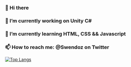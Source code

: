 ### 👋 Hi there 
### 🔭 I’m currently working on Unity C#
### 🌱 I’m currently learning HTML, CSS && Javascript
### 📫 How to reach me: @Swendoz on Twitter

[![Top Langs](https://github-readme-stats.vercel.app/api/top-langs/?username=anuraghazra)](https://github.com/anuraghazra/github-readme-stats)





<!--
**Swendoo/Swendoo** is a ✨ _special_ ✨ repository because its `README.md` (this file) appears on your GitHub profile.
r
![Swendoz's GitHub stats](https://github-readme-stats.vercel.app/api?username=Swendoz&show_icons=true&theme=radical)
Here are some ideas to get you started:
- 🔭 I’m currently working on ...
- 🌱 I’m currently learning ...
- 👯 I’m looking to collaborate on ...
- 🤔 I’m looking for help with ...
- 💬 Ask me about ...
- 📫 How to reach me: ...
- 😄 Pronouns: ...
- ⚡ Fun fact: ...
-->
